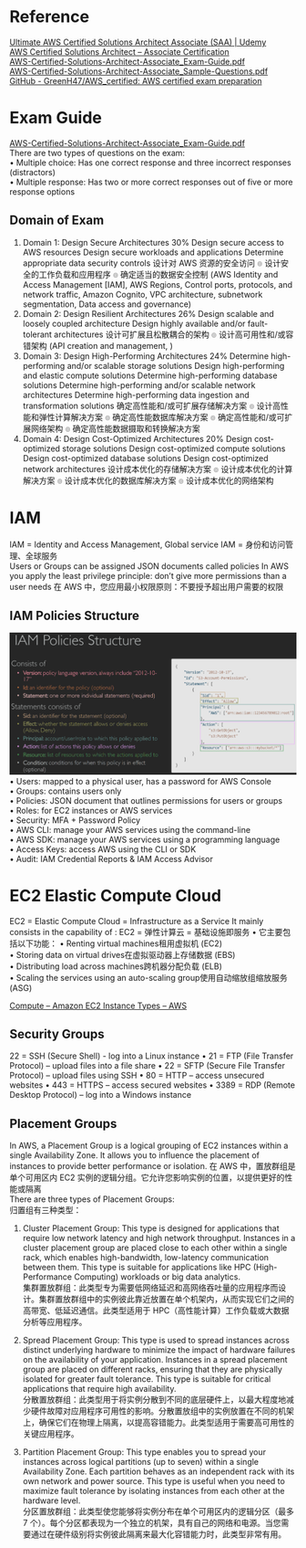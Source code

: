 # Reference
[Ultimate AWS Certified Solutions Architect Associate (SAA) | Udemy](https://www.udemy.com/course/aws-certified-solutions-architect-associate-saa-c03/)  
[AWS Certified Solutions Architect – Associate Certification](https://aws.amazon.com/certification/certified-solutions-architect-associate/)  
[AWS-Certified-Solutions-Architect-Associate\_Exam-Guide.pdf](https://d1.awsstatic.com/training-and-certification/docs-sa-assoc/AWS-Certified-Solutions-Architect-Associate_Exam-Guide.pdf)  
[AWS-Certified-Solutions-Architect-Associate\_Sample-Questions.pdf](https://d1.awsstatic.com/training-and-certification/docs-sa-assoc/AWS-Certified-Solutions-Architect-Associate_Sample-Questions.pdf)  
[GitHub - GreenH47/AWS\_certified: AWS certified exam preparation](https://github.com/GreenH47/AWS_certified)  

# Exam Guide 
[AWS-Certified-Solutions-Architect-Associate\_Exam-Guide.pdf](https://d1.awsstatic.com/training-and-certification/docs-sa-assoc/AWS-Certified-Solutions-Architect-Associate_Exam-Guide.pdf)  
There are two types of questions on the exam:  
• Multiple choice: Has one correct response and three incorrect responses (distractors)  
• Multiple response: Has two or more correct responses out of five or more response options  

## Domain of Exam  
1. Domain 1: Design Secure Architectures 30%   Design secure access to AWS resources Design secure workloads and applications Determine appropriate data security controls 设计对 AWS 资源的安全访问 ๏ 设计安全的工作负载和应用程序 ๏ 确定适当的数据安全控制 (AWS Identity and Access Management [IAM], AWS Regions, Control ports, protocols, and network traffic, Amazon Cognito, VPC architecture, subnetwork segmentation, Data access and governance)  
2. Domain 2: Design Resilient Architectures 26%  Design scalable and loosely coupled architecture Design highly available and/or fault-tolerant architectures 设计可扩展且松散耦合的架构 ๏ 设计高可用性和/或容错架构 (API creation and management, )  
3. Domain 3: Design High-Performing Architectures 24%   Determine high-performing and/or scalable storage solutions Design high-performing and elastic compute solutions Determine high-performing database solutions Determine high-performing and/or scalable network architectures Determine high-performing data ingestion and transformation solutions 确定高性能和/或可扩展存储解决方案 ๏ 设计高性能和弹性计算解决方案 ๏ 确定高性能数据库解决方案 ๏ 确定高性能和/或可扩展网络架构 ๏ 确定高性能数据摄取和转换解决方案  
4. Domain 4: Design Cost-Optimized Architectures 20%  Design cost-optimized storage solutions Design cost-optimized compute solutions Design cost-optimized database solutions Design cost-optimized network architectures 设计成本优化的存储解决方案 ๏ 设计成本优化的计算解决方案 ๏ 设计成本优化的数据库解决方案 ๏ 设计成本优化的网络架构

# IAM
IAM = Identity and Access Management, Global service IAM = 身份和访问管理、全球服务  
Users or Groups can be assigned JSON documents called policies In AWS you apply the least  privilege principle: don’t give more permissions than a user needs 在 AWS 中，您应用最小权限原则：不要授予超出用户需要的权限  
## IAM Policies Structure
![](img/saa_c03-20230712.png)  
• Users: mapped to a physical user, has a password for AWS Console  
• Groups: contains users only  
• Policies: JSON document that outlines permissions for users or groups  
• Roles: for EC2 instances or AWS services  
• Security: MFA + Password Policy  
• AWS CLI: manage your AWS services using the command-line  
• AWS SDK: manage your AWS services using a programming language  
• Access Keys: access AWS using the CLI or SDK  
• Audit: IAM Credential Reports & IAM Access Advisor  

# EC2 Elastic Compute Cloud
EC2 = Elastic Compute Cloud = Infrastructure as a Service It mainly consists in the capability of :  EC2 = 弹性计算云 = 基础设施即服务 • 它主要包括以下功能：
• Renting virtual machines租用虚拟机 (EC2)  
• Storing data on virtual drives在虚拟驱动器上存储数据 (EBS)  
• Distributing load across machines跨机器分配负载 (ELB)  
• Scaling the services using an auto-scaling group使用自动缩放组缩放服务 (ASG)  

[Compute – Amazon EC2 Instance Types – AWS](https://aws.amazon.com/ec2/instance-types/)  

## Security Groups
22 = SSH (Secure Shell) - log into a Linux instance
• 21 = FTP (File Transfer Protocol) – upload files into a file share
• 22 = SFTP (Secure File Transfer Protocol) – upload files using SSH
• 80 = HTTP – access unsecured websites
• 443 = HTTPS – access secured websites
• 3389 = RDP (Remote Desktop Protocol) – log into a Windows instance  

## Placement Groups
In AWS, a Placement Group is a logical grouping of EC2 instances within a single Availability Zone. It allows you to influence the placement of instances to provide better performance or isolation.  在 AWS 中，置放群组是单个可用区内 EC2 实例的逻辑分组。它允许您影响实例的位置，以提供更好的性能或隔离  
There are three types of Placement Groups:  
归置组有三种类型：

1. Cluster Placement Group: This type is designed for applications that require low network latency and high network throughput. Instances in a cluster placement group are placed close to each other within a single rack, which enables high-bandwidth, low-latency communication between them. This type is suitable for applications like HPC (High-Performance Computing) workloads or big data analytics.  
    集群置放群组：此类型专为需要低网络延迟和高网络吞吐量的应用程序而设计。集群置放群组中的实例彼此靠近放置在单个机架内，从而实现它们之间的高带宽、低延迟通信。此类型适用于 HPC（高性能计算）工作负载或大数据分析等应用程序。
    
2. Spread Placement Group: This type is used to spread instances across distinct underlying hardware to minimize the impact of hardware failures on the availability of your application. Instances in a spread placement group are placed on different racks, ensuring that they are physically isolated for greater fault tolerance. This type is suitable for critical applications that require high availability.  
    分散置放群组：此类型用于将实例分散到不同的底层硬件上，以最大程度地减少硬件故障对应用程序可用性的影响。分散置放组中的实例放置在不同的机架上，确保它们在物理上隔离，以提高容错能力。此类型适用于需要高可用性的关键应用程序。
    
3. Partition Placement Group: This type enables you to spread your instances across logical partitions (up to seven) within a single Availability Zone. Each partition behaves as an independent rack with its own network and power source. This type is useful when you need to maximize fault tolerance by isolating instances from each other at the hardware level.  
    分区置放群组：此类型使您能够将实例分布在单个可用区内的逻辑分区（最多 7 个）。每个分区都表现为一个独立的机架，具有自己的网络和电源。当您需要通过在硬件级别将实例彼此隔离来最大化容错能力时，此类型非常有用。
